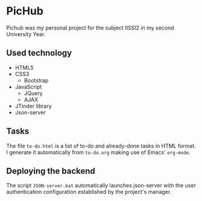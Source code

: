 # PicHub
Pichub was my personal project for the subject IISSI2 in my second University Year.

## Used technology
 - HTML5
 - CSS3
   - Bootstrap
 - JavaScript
   - JQuery
   - AJAX
 - JTinder library
 - Json-server

## Tasks
The file `to-do.html` is a list of to-do and already-done tasks in HTML format. I generate it automatically from `to-do.org` making use of Emacs' `org-mode`.

## Deploying the backend
The script `JSON-server.bat` automatically launches json-server with the user authentication configuration established by the project's manager.
